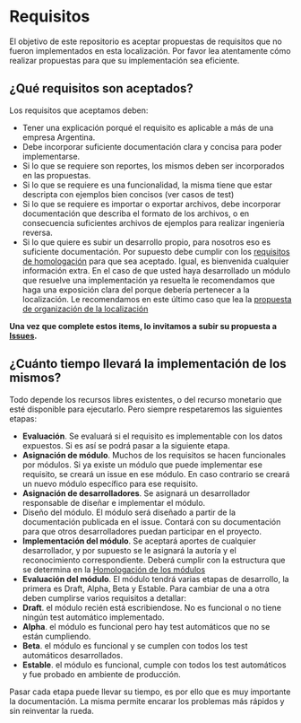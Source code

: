 # Requisitos

El objetivo de este repositorio es aceptar propuestas de requisitos que no fueron implementados en esta localización. Por favor lea atentamente cómo realizar propuestas para que su implementación sea eficiente.

## ¿Qué requisitos son aceptados?

Los requisitos que aceptamos deben:

* Tener una explicación porqué el requisito es aplicable a más de una empresa Argentina.
* Debe incorporar suficiente documentación clara y concisa para poder implementarse.
 * Si lo que se requiere son reportes, los mismos deben ser incorporados en las propuestas.
 * Si lo que se requiere es una funcionalidad, la misma tiene que estar descripta con ejemplos bien concisos (ver casos de test)
 * Si lo que se requiere es importar o exportar archivos, debe incorporar documentación que describa el formato de los archivos, o en consecuencia suficientes archivos de ejemplos para realizar ingeniería reversa.
 * Si lo que quiere es subir un desarrollo propio, para nosotros eso es suficiente documentación. Por supuesto debe cumplir con los [requisitos de homologación](https://github.com/odoo-l10n-ar/odoo-l10n-ar.github.io/wiki/Homologaci%C3%B3n-de-M%C3%B3dulos) para que sea aceptado. Igual, es bienvenida cualquier información extra. En el caso de que usted haya desarrollado un módulo que resuelve una implementación ya resuelta le recomendamos que haga una exposición clara del porque debería pertenecer a la localización. Le recomendamos en este último caso que lea la [propuesta de organización de la localización](https://github.com/odoo-l10n-ar/odoo-l10n-ar.github.io/wiki/Propuesta-para-organizar-la-localizaci%C3%B3n-argentina)

**Una vez que complete estos items, lo invitamos a subir su propuesta a [Issues](https://github.com/odoo-l10n-ar/requisitos/issues).**

## ¿Cuánto tiempo llevará la implementación de los mismos?

Todo depende los recursos libres existentes, o del recurso monetario que esté disponible para ejecutarlo. Pero siempre respetaremos las siguientes etapas:

* **Evaluación**. Se evaluará si el requisito es implementable con los datos expuestos. Si es así se podrá pasar a la siguiente etapa.
* **Asignación de módulo**. Muchos de los requisitos se hacen funcionales por módulos. Si ya existe un módulo que puede implementar ese requisito, se creará un issue en ese módulo. En caso contrario se creará un nuevo módulo específico para ese requisito.
* **Asignación de desarrolladores**. Se asignará un desarrollador responsable de diseñar e implementar el módulo.
* Diseño del módulo. El módulo será diseñado a partir de la documentación publicada en el issue. Contará con su documentación para que otros desarrolladores puedan participar en el proyecto.
* **Implementación del módulo**. Se aceptará aportes de cualquier desarrollador, y por supuesto se le asignará la autoría y el reconocimiento correspondiente. Deberá cumplir con la estructura que se determina en la [Homologación de los módulos](https://github.com/odoo-l10n-ar/odoo-l10n-ar.github.io/wiki/Homologaci%C3%B3n-de-M%C3%B3dulos)
* **Evaluación del módulo**. El módulo tendrá varias etapas de desarrollo, la primera es Draft, Alpha, Beta y Estable. Para cambiar de una a otra deben cumplirse varios requisitos a detallar:
 * **Draft**. el módulo recién está escribiendose. No es funcional o no tiene ningún test automático implementado.
 * **Alpha**. el módulo es funcional pero hay test automáticos que no se están cumpliendo.
 * **Beta**. el módulo es funcional y se cumplen con todos los test automáticos desarrollados.
 * **Estable**. el módulo es funcional, cumple con todos los test automáticos y fue probado en ambiente de producción.

Pasar cada etapa puede llevar su tiempo, es por ello que es muy importante la documentación. La misma permite encarar los problemas más rápidos y sin reinventar la rueda.
